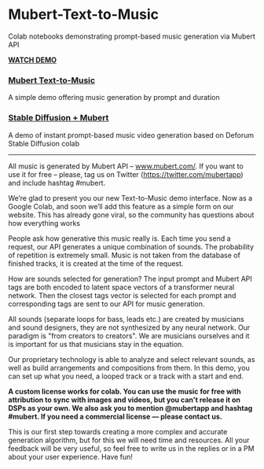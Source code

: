 # Mubert-Text-to-Music
Colab notebooks demonstrating prompt-based music generation via Mubert API

[**WATCH DEMO**](https://youtu.be/YJu0iXn-T_U)

### [Mubert Text-to-Music](Mubert_Text_to_Music.ipynb)

A simple demo offering music generation by prompt and duration

### [Stable Diffusion + Mubert](Deforum_Stable_Diffusion_Mubert.ipynb)

A demo of instant prompt-based music video generation based on Deforum Stable Diffusion colab

_______________________________________________________________________________________________________________________________________________________

All music is generated by Mubert API – www.mubert.com/. If you want to use it for free – please, tag us on Twitter (https://twitter.com/mubertapp) and include hashtag #mubert.

We’re glad to present you our new Text-to-Music demo interface.
Now as a Google Colab, and soon we’ll add this feature as a simple form on our website. This has already gone viral, so the community has questions about how everything works

People ask how generative this music really is. Each time you send a request, our API generates a unique combination of sounds. The probability of repetition is extremely small. Music is not taken from the database of finished tracks, it is created at the time of the request.

How are sounds selected for generation? The input prompt and Mubert API tags are both encoded to latent space vectors of a transformer neural network. Then the closest tags vector is selected for each prompt and corresponding tags are sent to our API for music generation.

All sounds (separate loops for bass, leads etc.) are created by musicians and sound designers, they are not synthesized by any neural network. Our paradigm is "from creators to creators". We are musicians ourselves and it is important for us that musicians stay in the equation.

Our proprietary technology is able to analyze and select relevant sounds, as well as build arrangements and compositions from them. In this demo, you can set up what you need, a looped track or a track with a start and end.

**A custom license works for colab. You can use the music for free with attribution to sync with images and videos, but you can't release it on DSPs as your own. We also ask you to mention @mubertapp and hashtag #mubert. If you need a commercial license — please contact us.**

This is our first step towards creating a more complex and accurate generation algorithm, but for this we will need time and resources. All your feedback will be very useful, so feel free to write us in the replies or in a PM about your user experience. Have fun!
